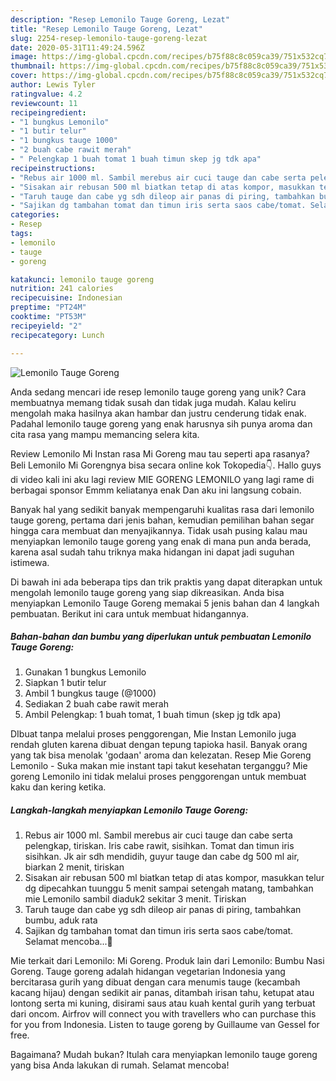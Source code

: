 ```yaml
---
description: "Resep Lemonilo Tauge Goreng, Lezat"
title: "Resep Lemonilo Tauge Goreng, Lezat"
slug: 2254-resep-lemonilo-tauge-goreng-lezat
date: 2020-05-31T11:49:24.596Z
image: https://img-global.cpcdn.com/recipes/b75f88c8c059ca39/751x532cq70/lemonilo-tauge-goreng-foto-resep-utama.jpg
thumbnail: https://img-global.cpcdn.com/recipes/b75f88c8c059ca39/751x532cq70/lemonilo-tauge-goreng-foto-resep-utama.jpg
cover: https://img-global.cpcdn.com/recipes/b75f88c8c059ca39/751x532cq70/lemonilo-tauge-goreng-foto-resep-utama.jpg
author: Lewis Tyler
ratingvalue: 4.2
reviewcount: 11
recipeingredient:
- "1 bungkus Lemonilo"
- "1 butir telur"
- "1 bungkus tauge 1000"
- "2 buah cabe rawit merah"
- " Pelengkap 1 buah tomat 1 buah timun skep jg tdk apa"
recipeinstructions:
- "Rebus air 1000 ml. Sambil merebus air cuci tauge dan cabe serta pelengkap, tiriskan. Iris cabe rawit, sisihkan. Tomat dan timun iris sisihkan. Jk air sdh mendidih, guyur tauge dan cabe dg 500 ml air, biarkan 2 menit, tiriskan"
- "Sisakan air rebusan 500 ml biatkan tetap di atas kompor, masukkan telur dg dipecahkan tuunggu 5 menit sampai setengah matang, tambahkan mie Lemonilo sambil diaduk2 sekitar 3 menit. Tiriskan"
- "Taruh tauge dan cabe yg sdh dileop air panas di piring, tambahkan bumbu, aduk rata"
- "Sajikan dg tambahan tomat dan timun iris serta saos cabe/tomat. Selamat mencoba...🙏"
categories:
- Resep
tags:
- lemonilo
- tauge
- goreng

katakunci: lemonilo tauge goreng 
nutrition: 241 calories
recipecuisine: Indonesian
preptime: "PT24M"
cooktime: "PT53M"
recipeyield: "2"
recipecategory: Lunch

---
```



![Lemonilo Tauge Goreng](https://img-global.cpcdn.com/recipes/b75f88c8c059ca39/751x532cq70/lemonilo-tauge-goreng-foto-resep-utama.jpg)

Anda sedang mencari ide resep lemonilo tauge goreng yang unik? Cara membuatnya memang tidak susah dan tidak juga mudah. Kalau keliru mengolah maka hasilnya akan hambar dan justru cenderung tidak enak. Padahal lemonilo tauge goreng yang enak harusnya sih punya aroma dan cita rasa yang mampu memancing selera kita.

Review Lemonilo Mi Instan rasa Mi Goreng mau tau seperti apa rasanya? Beli Lemonilo Mi Gorengnya bisa secara online kok Tokopedia👇. Hallo guys di video kali ini aku lagi review MIE GORENG LEMONILO yang lagi rame di berbagai sponsor Emmm keliatanya enak Dan aku ini langsung cobain.

Banyak hal yang sedikit banyak mempengaruhi kualitas rasa dari lemonilo tauge goreng, pertama dari jenis bahan, kemudian pemilihan bahan segar hingga cara membuat dan menyajikannya. Tidak usah pusing kalau mau menyiapkan lemonilo tauge goreng yang enak di mana pun anda berada, karena asal sudah tahu triknya maka hidangan ini dapat jadi suguhan istimewa.


Di bawah ini ada beberapa tips dan trik praktis yang dapat diterapkan untuk mengolah lemonilo tauge goreng yang siap dikreasikan. Anda bisa menyiapkan Lemonilo Tauge Goreng memakai 5 jenis bahan dan 4 langkah pembuatan. Berikut ini cara untuk membuat hidangannya.

<!--inarticleads1-->

##### Bahan-bahan dan bumbu yang diperlukan untuk pembuatan Lemonilo Tauge Goreng:

1. Gunakan 1 bungkus Lemonilo
1. Siapkan 1 butir telur
1. Ambil 1 bungkus tauge (@1000)
1. Sediakan 2 buah cabe rawit merah
1. Ambil  Pelengkap: 1 buah tomat, 1 buah timun (skep jg tdk apa)


DIbuat tanpa melalui proses penggorengan, Mie Instan Lemonilo juga rendah gluten karena dibuat dengan tepung tapioka hasil. Banyak orang yang tak bisa menolak &#39;godaan&#39; aroma dan kelezatan. Resep Mie Goreng Lemonilo - Suka makan mie instant tapi takut kesehatan terganggu? Mie goreng Lemonilo ini tidak melalui proses penggorengan untuk membuat kaku dan kering ketika. 

<!--inarticleads2-->

##### Langkah-langkah menyiapkan Lemonilo Tauge Goreng:

1. Rebus air 1000 ml. Sambil merebus air cuci tauge dan cabe serta pelengkap, tiriskan. Iris cabe rawit, sisihkan. Tomat dan timun iris sisihkan. Jk air sdh mendidih, guyur tauge dan cabe dg 500 ml air, biarkan 2 menit, tiriskan
1. Sisakan air rebusan 500 ml biatkan tetap di atas kompor, masukkan telur dg dipecahkan tuunggu 5 menit sampai setengah matang, tambahkan mie Lemonilo sambil diaduk2 sekitar 3 menit. Tiriskan
1. Taruh tauge dan cabe yg sdh dileop air panas di piring, tambahkan bumbu, aduk rata
1. Sajikan dg tambahan tomat dan timun iris serta saos cabe/tomat. Selamat mencoba...🙏


Mie terkait dari Lemonilo: Mi Goreng. Produk lain dari Lemonilo: Bumbu Nasi Goreng. Tauge goreng adalah hidangan vegetarian Indonesia yang bercitarasa gurih yang dibuat dengan cara menumis tauge (kecambah kacang hijau) dengan sedikit air panas, ditambah irisan tahu, ketupat atau lontong serta mi kuning, disirami saus atau kuah kental gurih yang terbuat dari oncom. Airfrov will connect you with travellers who can purchase this for you from Indonesia. Listen to tauge goreng by Guillaume van Gessel for free. 

Bagaimana? Mudah bukan? Itulah cara menyiapkan lemonilo tauge goreng yang bisa Anda lakukan di rumah. Selamat mencoba!
